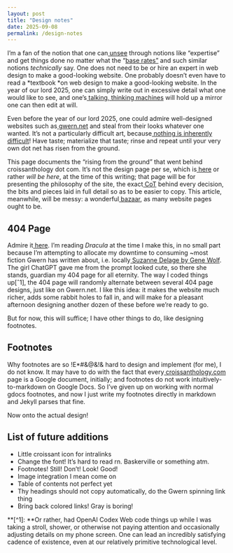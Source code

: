 ```yaml
---
layout: post
title: "Design notes"
date: 2025-09-08
permalink: /design-notes
---
```


I’m a fan of the notion that one can[ unsee](http://gwern.net/unseeing) through notions like “expertise” and get things done no matter what the “[base rates”](https://en.wikipedia.org/wiki/Base_rate) and such similar notions *technically* say. One does not need to be or hire an expert in web design to make a good-looking website. One probably doesn’t even have to read a *textbook *on web design to make a good-looking website. In the year of our lord 2025, one can simply write out in excessive detail what one would like to see, and one’s[ talking, thinking machines](http://en.wikipedia.org/wiki/large_language_models) will hold up a mirror one can then edit at will.

Even before the year of our lord 2025, one could admire well-designed websites such as[ gwern.net](http://gwern.net/design) and steal from their looks whatever one wanted. It’s not a particularly difficult art, because[ nothing is inherently difficult](https://guzey.com/education/is-anything-inherently-difficult/)! Have taste; materialize that taste; rinse and repeat until your very own dot net has risen from the ground.

This page documents the “rising from the ground” that went behind croissanthology dot com. It’s not the design page per se, which is[ here](http://croissanthology.com/design) or rather *will be here*, at the time of this writing; that page will be for presenting the philosophy of the site, the exact[ CoT](https://en.wikipedia.org/wiki/Prompt_engineering#Chain-of-thought) behind every decision, the bits and pieces laid in full detail so as to be easier to copy. This article, meanwhile, will be messy: a wonderful[ bazaar](http://v), as many website pages ought to be.


## **404 Page**


Admire it[ here](http://croissanthology.com/404). I’m reading *Dracula* at the time I make this, in no small part because I’m attempting to allocate my downtime to consuming ~most fiction Gwern has written about, i.e. locally[ Suzanne Delage by Gene Wolf](http://gwern.net/suzanne-delage). The girl ChatGPT gave me from the prompt looked cute, so there she stands, guardian my 404 page for all eternity. The way I coded things up[ˆ1], the 404 page will randomly alternate between several 404 page designs, just like on Gwern.net. I like this idea: it makes the website much richer, adds some rabbit holes to fall in, and will make for a pleasant afternoon designing another dozen of these before we’re ready to go.

But for now, this will suffice; I have other things to do, like designing footnotes.




## **Footnotes**


Why footnotes are so !E*#&@&!& hard to design and implement (for me), I do not know. It may have to do with the fact that every[ croissanthology.com](http://croissanthology.com) page is a Google document, initially; and footnotes do not work intuitively-to-markdown on Google Docs. So I’ve given up on working with normal gdocs footnotes, and now I just write my footnotes directly in markdown and Jekyll parses that fine.

Now onto the actual design!

## List of future additions

- Little croissant icon for intralinks
- Change the font! It’s hard to read rn. Baskerville or something atm.
- Footnotes! Still! Don’t! Look! Good!
- Image integration I mean come on
- Table of contents not perfect yet
- Thy headings should not copy automatically, do the Gwern spinning link thing
- Bring back colored links! Gray is boring! 

**[^1]: **Or rather, had OpenAI Codex Web code things up while I was taking a stroll, shower, or otherwise not paying attention and occasionally adjusting details on my phone screen. One can lead an incredibly satisfying cadence of existence, even at our relatively primitive technological level.
